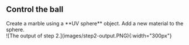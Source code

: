 ## Control the ball

<div style="display: flex; flex-wrap: wrap">
<div style="flex-basis: 200px; flex-grow: 1; margin-right: 15px;">
Create a marble using a **UV sphere** object. Add a new material to the sphere.
</div>
<div>
![The output of step 2.](images/step2-output.PNG){:width="300px"}
</div>
</div>